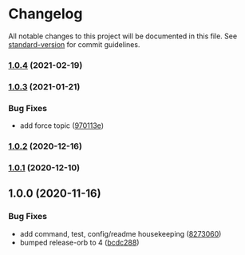 # Changelog

All notable changes to this project will be documented in this file. See [standard-version](https://github.com/conventional-changelog/standard-version) for commit guidelines.

### [1.0.4](https://github.com/salesforcecli/plugin-limits/compare/v1.0.3...v1.0.4) (2021-02-19)

### [1.0.3](https://github.com/salesforcecli/plugin-limits/compare/v1.0.2...v1.0.3) (2021-01-21)


### Bug Fixes

* add force topic ([970113e](https://github.com/salesforcecli/plugin-limits/commit/970113e53651ee63481ce9060e15e36352bbe493))

### [1.0.2](https://github.com/salesforcecli/plugin-limits/compare/v1.0.1...v1.0.2) (2020-12-16)

### [1.0.1](https://github.com/salesforcecli/plugin-limits/compare/v1.0.0...v1.0.1) (2020-12-10)

## 1.0.0 (2020-11-16)


### Bug Fixes

* add command, test, config/readme housekeeping ([8273060](https://github.com/salesforcecli/plugin-limits/commit/82730609c6eb3c6c294fc3b16096a7ebc354b2f4))
* bumped release-orb to 4 ([bcdc288](https://github.com/salesforcecli/plugin-limits/commit/bcdc288aa6b41f0ca3c93dc00fa5270390248069))
